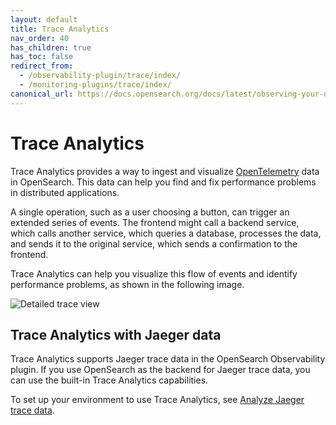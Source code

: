 ```yaml
---
layout: default
title: Trace Analytics
nav_order: 40
has_children: true
has_toc: false
redirect_from:
  - /observability-plugin/trace/index/
  - /monitoring-plugins/trace/index/
canonical_url: https://docs.opensearch.org/docs/latest/observing-your-data/trace/index/
---
```


# Trace Analytics

Trace Analytics provides a way to ingest and visualize [OpenTelemetry](https://opentelemetry.io/) data in OpenSearch. This data can help you find and fix performance problems in distributed applications.

A single operation, such as a user choosing a button, can trigger an extended series of events. The frontend might call a backend service, which calls another service, which queries a database, processes the data, and sends it to the original service, which sends a confirmation to the frontend.

Trace Analytics can help you visualize this flow of events and identify performance problems, as shown in the following image.

![Detailed trace view]({{site.url}}{{site.baseurl}}/images/ta-trace.png)

## Trace Analytics with Jaeger data

Trace Analytics supports Jaeger trace data in the OpenSearch Observability plugin. If you use OpenSearch as the backend for Jaeger trace data, you can use the built-in Trace Analytics capabilities.

To set up your environment to use Trace Analytics, see [Analyze Jaeger trace data]({{site.url}}{{site.baseurl}}/observability-plugin/trace/trace-analytics-jaeger/).
